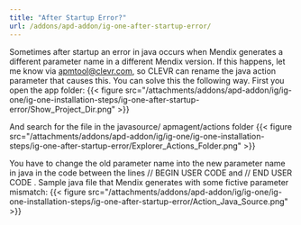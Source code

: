 ```yaml
---
title: "After Startup Error?"
url: /addons/apd-addon/ig-one-after-startup-error/
---
```


Sometimes after startup an error in java occurs when Mendix generates a different parameter name in a different Mendix version. If this happens, let me know via apmtool@clevr.com, so CLEVR can rename the java action parameter that causes this.
You can solve this the following way. First you open the app folder:
{{< figure src="/attachments/addons/apd-addon/ig/ig-one/ig-one-installation-steps/ig-one-after-startup-error/Show_Project_Dir.png" >}}

And search for the file in the javasource/ apmagent/actions folder
{{< figure src="/attachments/addons/apd-addon/ig/ig-one/ig-one-installation-steps/ig-one-after-startup-error/Explorer_Actions_Folder.png" >}}

You have to change the old parameter name into the new parameter name in java in the code between the lines
// BEGIN USER CODE
and
// END USER CODE
.
Sample java file that Mendix generates with some fictive parameter mismatch:
{{< figure src="/attachments/addons/apd-addon/ig/ig-one/ig-one-installation-steps/ig-one-after-startup-error/Action_Java_Source.png" >}}
